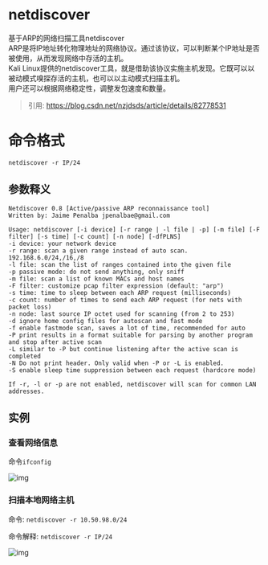 # netdiscover

基于ARP的网络扫描工具netdiscover  
ARP是将IP地址转化物理地址的网络协议。通过该协议，可以判断某个IP地址是否被使用，从而发现网络中存活的主机。  
Kali Linux提供的netdiscover工具，就是借助该协议实施主机发现。它既可以以被动模式嗅探存活的主机，也可以以主动模式扫描主机。  
用户还可以根据网络稳定性，调整发包速度和数量。  
> 引用: https://blog.csdn.net/nzjdsds/article/details/82778531

# 命令格式
`netdiscover -r IP/24`

## 参数释义

    Netdiscover 0.8 [Active/passive ARP reconnaissance tool]  
    Written by: Jaime Penalba jpenalbae@gmail.com  

    Usage: netdiscover [-i device] [-r range | -l file | -p] [-m file] [-F filter] [-s time] [-c count] [-n node] [-dfPLNS]  
    -i device: your network device  
    -r range: scan a given range instead of auto scan. 192.168.6.0/24,/16,/8  
    -l file: scan the list of ranges contained into the given file  
    -p passive mode: do not send anything, only sniff  
    -m file: scan a list of known MACs and host names  
    -F filter: customize pcap filter expression (default: "arp")  
    -s time: time to sleep between each ARP request (milliseconds)  
    -c count: number of times to send each ARP request (for nets with packet loss)  
    -n node: last source IP octet used for scanning (from 2 to 253)  
    -d ignore home config files for autoscan and fast mode  
    -f enable fastmode scan, saves a lot of time, recommended for auto  
    -P print results in a format suitable for parsing by another program and stop after active scan  
    -L similar to -P but continue listening after the active scan is completed  
    -N Do not print header. Only valid when -P or -L is enabled.  
    -S enable sleep time suppression between each request (hardcore mode)  

    If -r, -l or -p are not enabled, netdiscover will scan for common LAN addresses.  

## 实例

### 查看网络信息
命令`ifconfig`

![img](/images/netdiscover/netdiscover-01.png)

### 扫描本地网络主机

命令: `netdiscover -r 10.50.98.0/24`  

命令解释: `netdiscover -r IP/24`

![img](/images/netdiscover/netdiscover-02.png)